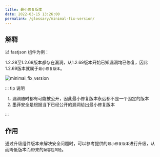 ```yaml
---
title: 最小修复版本
date: 2022-03-15 13:26:00
permalink: /glossary/minimal-fix-version/
---
```




## 解释

以 fastjson 组件为例：

1.2.28至1.2.68版本都存在漏洞，从1.2.69版本开始已知漏洞均已修复，因此1.2.69版本就属于`最小修复版本`。


![minimal_fix_version](https://murphysec-doc-1257309290.cos.ap-beijing.myqcloud.com/2022/03/15/minimalfixversion.png)


::: tip 说明

1. 漏洞随时都有可能被公开，因此最小修复版本永远都不是一个固定的版本
2. 墨菲安全是根据当下已经公开的漏洞给出最小修复版本

:::


## 作用

通过升级组件版本来解决安全问题时，可以参考提供的`最小修复版本`进行升级，从而降低版本而带来的`兼容性风险`。